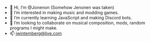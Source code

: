 - 👋 Hi, I’m @Jonenon (Somehow Jenonen was taken)
- 👀 I’m interested in making music and modding games.
- 🌱 I’m currently learning JavaScript and making Discord bots.
- 💞️ I’m looking to collaborate on musical composition, mods, random programs I might make.
- 📫 jwintemberg@live.com

<!---
Jonenon/Jonenon is a ✨ special ✨ repository because its `README.md` (this file) appears on your GitHub profile.
You can click the Preview link to take a look at your changes.
--->
